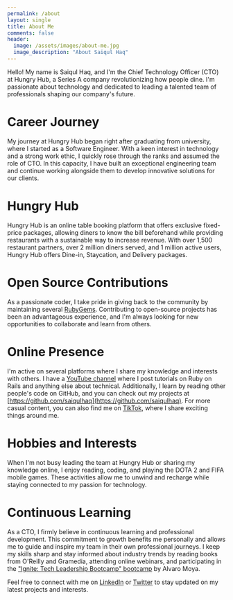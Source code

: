 ```yaml
---
permalink: /about
layout: single
title: About Me
comments: false
header:
  image: /assets/images/about-me.jpg
  image_description: "About Saiqul Haq"
---
```


Hello! My name is Saiqul Haq, and I'm the Chief Technology Officer (CTO) at Hungry Hub, a Series A company revolutionizing how people dine. I'm passionate about technology and dedicated to leading a talented team of professionals shaping our company's future.

# Career Journey
My journey at Hungry Hub began right after graduating from university, where I started as a Software Engineer. With a keen interest in technology and a strong work ethic, I quickly rose through the ranks and assumed the role of CTO. In this capacity, I have built an exceptional engineering team and continue working alongside them to develop innovative solutions for our clients.

# Hungry Hub
Hungry Hub is an online table booking platform that offers exclusive fixed-price packages, allowing diners to know the bill beforehand while providing restaurants with a sustainable way to increase revenue. With over 1,500 restaurant partners, over 2 million diners served, and 1 million active users, Hungry Hub offers Dine-in, Staycation, and Delivery packages.

# Open Source Contributions
As a passionate coder, I take pride in giving back to the community by maintaining several [RubyGems](https://rubygems.org/profiles/saiqulhaq). Contributing to open-source projects has been an advantageous experience, and I'm always looking for new opportunities to collaborate and learn from others.

# Online Presence
I'm active on several platforms where I share my knowledge and interests with others. I have a [YouTube channel](https://www.youtube.com/channel/UCGySLV8IIxp1Ef5GYAxWvgw) where I post tutorials on Ruby on Rails and anything else about technical. Additionally, I learn by reading other people's code on GitHub, and you can check out my projects at [https://github.com/saiqulhaq](https://github.com/saiqulhaq). For more casual content, you can also find me on [TikTok](https://www.tiktok.com/@saiqulhaq), where I share exciting things around me.

# Hobbies and Interests
When I'm not busy leading the team at Hungry Hub or sharing my knowledge online, I enjoy reading, coding, and playing the DOTA 2 and FIFA mobile games. These activities allow me to unwind and recharge while staying connected to my passion for technology.

# Continuous Learning
As a CTO, I firmly believe in continuous learning and professional development. This commitment to growth benefits me personally and allows me to guide and inspire my team in their own professional journeys. I keep my skills sharp and stay informed about industry trends by reading books from O'Reilly and Gramedia, attending online webinars, and participating in the ["Ignite: Tech Leadership Bootcamp" bootcamp](https://www.lidr.co/en/ignite) by Alvaro Moya.

Feel free to connect with me on [LinkedIn](https://www.linkedin.com/in/saiqulhaq) or [Twitter](https://twitter.com/saiqulhaq) to stay updated on my latest projects and interests.